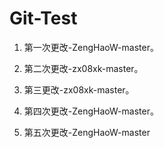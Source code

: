 # Git-Test
1. 第一次更改-ZengHaoW-master。
2. 第二次更改-zx08xk-master。
3. 第三更改-zx08xk-master。

4. 第四次更改-ZengHaoW-master。
5. 第五次更改-ZengHaoW-master